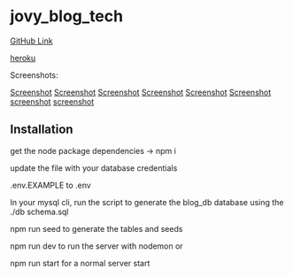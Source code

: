 # jovy_blog_tech

[GitHub Link](https://github.com/Jlnaraga/jovy_blog_tech)

[heroku](https://jovy-tech-blog.herokuapp.com/)



Screenshots:

[Screenshot](./assets/screenshots/jovy-tech-blog.herokuapp.com_.png)
[Screenshot](./assets/screenshots/jovy-tech-blog.herokuapp.com_auth_login.png)
[Screenshot](./assets/screenshots/jovy-tech-blog.herokuapp.com_auth_signup.png)
[Screenshot](./assets/screenshots/jovy-tech-blog.herokuapp.com_dashboard.png)
[Screenshot](./assets/screenshots/jovy-tech-blog.herokuapp.com_posts_1%20(1).png)
[Screenshot](./assets/screenshots/jovy-tech-blog.herokuapp.com_posts_1.png)
[screenshot](./assets/screenshots/jovy-tech-blog.herokuapp.com_posts_create.png)
[screenshot](./assets/screenshots/jovy-tech-blog.herokuapp.com_posts_update_7.png)

## Installation
get the node package dependencies -> npm i

update the file with your database credentials

.env.EXAMPLE to .env

In your mysql cli, run the script to generate the blog_db database using the ./db schema.sql

npm run seed to generate the tables and seeds

npm run dev to run the server with nodemon or

npm run start for a normal server start



